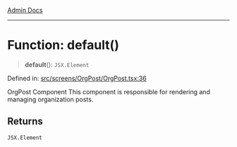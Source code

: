 [Admin Docs](/)

***

# Function: default()

> **default**(): `JSX.Element`

Defined in: [src/screens/OrgPost/OrgPost.tsx:36](https://github.com/PalisadoesFoundation/talawa-admin/blob/main/src/screens/OrgPost/OrgPost.tsx#L36)

OrgPost Component
This component is responsible for rendering and managing organization posts.

## Returns

`JSX.Element`
